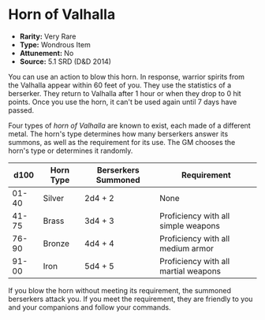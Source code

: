 # Horn of Valhalla

- **Rarity:** Very Rare
- **Type:** Wondrous Item
- **Attunement:** No
- **Source:** 5.1 SRD (D&D 2014)

You can use an action to blow this horn. In response, warrior spirits from the Valhalla appear within 60 feet of you. They use the statistics of a berserker. They return to Valhalla after 1 hour or when they drop to 0 hit points. Once you use the horn, it can't be used again until 7 days have passed.

Four types of _horn of Valhalla_ are known to exist, each made of a different metal. The horn's type determines how many berserkers answer its summons, as well as the requirement for its use. The GM chooses the horn's type or determines it randomly.

| d100   | Horn Type | Berserkers Summoned | Requirement                          |
|--------|-----------|---------------------|--------------------------------------|
| 01-40  | Silver    | 2d4 + 2             | None                                 |
| 41-75  | Brass     | 3d4 + 3             | Proficiency with all simple weapons  |
| 76-90  | Bronze    | 4d4 + 4             | Proficiency with all medium armor    |
| 91-00  | Iron      | 5d4 + 5             | Proficiency with all martial weapons |

If you blow the horn without meeting its requirement, the summoned berserkers attack you. If you meet the requirement, they are friendly to you and your companions and follow your commands.

